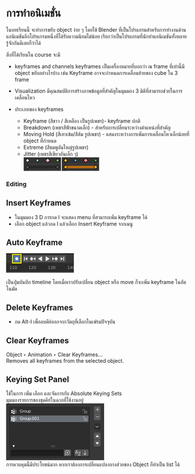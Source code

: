 # การทำอนิเมชั่น

  ในบทเรียนนี้ จะทำการขยับ object ง่าย ๆ โดยใช้ Blender ที่เป็นโปรแกรมสำหรับการทำงานด้านแอนิเมชันอีกโปรแกรมหนึ่งที่ได้รับความนิยมไม่น้อย เรียกว่าเป็นโปรแกรมที่นักทำแอนิเมชันทั้งหลายรู้จักกันดีเลยก็ว่าได้

สิ่งที่ได้เรียนใน course จะมี

* keyframes and channels
  keyframes เป็นเครื่องหมายที่บอกว่า ณ frame ที่เท่านี้มี object ขยับอย่างไรบ้าง
  เช่น Keyframe อาจจะกำหนดการเคลื่อนย้ายของ cube ใน 3 frame
  
* Visualization มีคุณสมบัติการสร้างภาพข้อมูลที่สำคัญในมุมมอง 3 มิติที่สามารถช่วยในการเคลื่อนไหว

* ประเภทของ keyframes 
  * Keyframe (สีขาว / สีเหลือง เป็นรูปเพชร)- keyframe ปกติ
  * Breakdown (เพชรสีฟ้าขนาดเล็ก) - สำหรับการเปลี่ยนระหว่างตำแหน่งที่สำคัญ
  * Moving Hold (สีเทาเข้ม/สีส้ม รูปเพชร) - แสดงระหว่างการเพิ่มการเคลื่อนไหวเล็กน้อยที่ object ที่กำหนด
  * Extreme (สีชมพูอันใหญ่รูปเพชร)
  * Jitter (เพชรสีเขียวอันเล็ก ๆ)\
![Image](images/01.png)
  
 ### Editing
 ## Insert Keyframes
  * ในมุมมอง 3 D การกด I จะแสดง menu ที่สามารถเพิ่ม keyframe ได้
  * เลือก object แล้วกด I แล้วเลือก Insert Keyframe จากเมนู
## Auto Keyframe
![Image](images/02.png)

  เป็นปุ่มบันทึก timeline โดยเมื่อเราปรับเปลี่ยน object หรือ move ก็จะเพิ่ม keyframe ในอัตโนมัต
## Delete Keyframes
  * กด Alt-I เพื่อลบคีย์ออกจากวัตถุที่เลือกในเฟรมปัจจุบัน
## Clear Keyframes
  Object ‣ Animation ‣ Clear Keyframes…\
  Removes all keyframes from the selected object.
## Keying Set Panel
  ใช้ในการ เพิ่ม เลือก และจัดการกับ Absolute Keying Sets\
  มุมมองรายการของชุดคีย์ในฉากที่ใช้งานอยู่\
![Image](images/03.png)\
  การควบคุมนี้มีประโยชน์มาก หากเราต้องการเปลี่ยนแปลงบางส่วยของ Object ก็ทำเป็น list ได้
  
